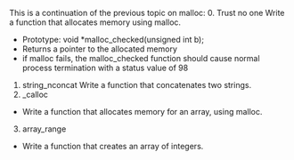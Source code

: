 This is a continuation of the previous topic on malloc:
0. Trust no one
Write a function that allocates memory using malloc.
- Prototype: void *malloc_checked(unsigned int b);
- Returns a pointer to the allocated memory
- if malloc fails, the malloc_checked function should cause normal process termination with a status value of 98
1. string_nconcat
Write a function that concatenates two strings.
2. _calloc
- Write a function that allocates memory for an array, using malloc.
3. array_range
- Write a function that creates an array of integers.
